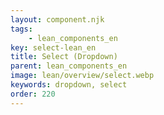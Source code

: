 ```yaml
---
layout: component.njk
tags: 
    - lean_components_en
key: select-lean_en
title: Select (Dropdown)
parent: lean_components_en
image: lean/overview/select.webp
keywords: dropdown, select
order: 220
---
```

